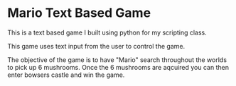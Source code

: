 # Mario Text Based Game
This is a text based game I built using python for my scripting class.

This game uses text input from the user to control the game.

The objective of the game is to have "Mario" search throughout the worlds to pick up 6 mushrooms.
Once the 6 mushrooms are aqcuired you can then enter bowsers castle and win the game.

